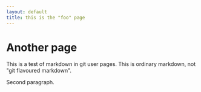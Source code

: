 ```yaml
---
layout: default
title: this is the "foo" page
---
```


# Another page #

This is a test of markdown in git user pages.
This is ordinary markdown, not "git flavoured markdown".

Second paragraph.

